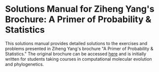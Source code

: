 # Solutions Manual for Ziheng Yang's Brochure: A Primer of Probability & Statistics

This solutions manual provides detailed solutions to the exercises and problems presented in Ziheng Yang's brochure "A Primer of Probability & Statistics." The original brochure can be accessed [here](http://abacus.gene.ucl.ac.uk/PPS/PrimerProbabilityStatistics.pdf) and is initially written for students taking courses in computational molecular evolution and phylogenetics.

